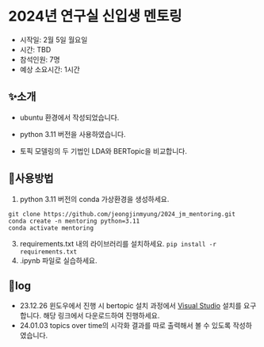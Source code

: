 # 2024년 연구실 신입생 멘토링
- 시작일: 2월 5일 월요일
- 시간: TBD
- 참석인원: 7명
- 예상 소요시간: 1시간

## ✨소개
- ubuntu 환경에서 작성되었습니다.

- python 3.11 버전을 사용하였습니다.

- 토픽 모델링의 두 기법인 LDA와 BERTopic을 비교합니다.

## 📙사용방법
1) python 3.11 버전의 conda 가상환경을 생성하세요.
```
git clone https://github.com/jeongjinmyung/2024_jm_mentoring.git
conda create -n mentoring python=3.11
conda activate mentoring
```
3) requirements.txt 내의 라이브러리를 설치하세요.
```pip install -r requirements.txt```
3) .ipynb 파일로 실습하세요.

## 🔧log
- 23.12.26 윈도우에서 진행 시 bertopic 설치 과정에서 [Visual Studio](https://visualstudio.microsoft.com/ko/visual-cpp-build-tools) 설치를 요구합니다. 해당 링크에서 다운로드하여 진행하세요.
- 24.01.03 topics over time의 시각화 결과를 따로 출력해서 볼 수 있도록 작성하였습니다.
